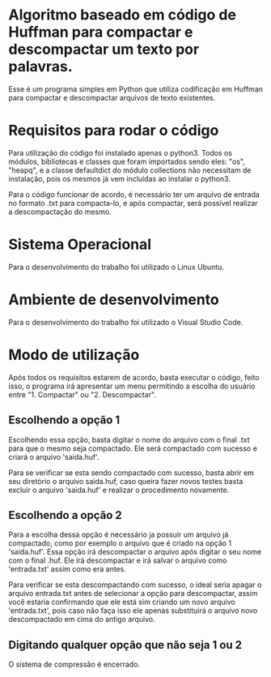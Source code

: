 # Algoritmo baseado em código de Huffman para compactar e descompactar um texto por palavras.

Esse é um programa simples em Python que utiliza codificação em Huffman para compactar e descompactar arquivos de texto existentes.


# Requisitos para rodar o código

Para utilização do código foi instalado apenas o python3. Todos os módulos, bibliotecas e classes que foram importados sendo eles: "os", "heapq", e a classe defaultdict do módulo collections não necessitam de instalação, pois os mesmos já vem incluídas ao instalar o python3.

Para o código funcionar de acordo, é necessário ter um arquivo de entrada no formato .txt para compacta-lo, e após compactar, será possível realizar a descompactação do mesmo.

# Sistema Operacional

Para o desenvolvimento do trabalho foi utilizado o Linux Ubuntu.

# Ambiente de desenvolvimento

Para o desenvolvimento do trabalho foi utilizado o Visual Studio Code.

# Modo de utilização

Após todos os requisitos estarem de acordo, basta executar o código, feito isso, o programa irá apresentar um menu permitindo a escolha do usuário entre "1. Compactar" ou "2. Descompactar".

## Escolhendo a opção 1

Escolhendo essa opção, basta digitar o nome do arquivo com o final .txt para que o mesmo seja compactado. Ele será compactado com sucesso e criará o arquivo 'saida.huf'. 

Para se verificar se esta sendo compactado com sucesso, basta abrir em seu diretório o arquivo saida.huf, caso queira fazer novos testes basta excluir o arquivo 'saida.huf' e realizar o procedimento novamente.

## Escolhendo a opção 2

Para a escolha dessa opção é necessário ja possuir um arquivo já compactado, como por exemplo o arquivo que é criado na opção 1 'saida.huf'. Essa opção irá descompactar o arquivo após digitar o seu nome com o final .huf. Ele irá descompactar e irá salvar o arquivo como 'entrada.txt' assim como era antes.

Para verificar se esta descompactando com sucesso, o ideal seria apagar o arquivo entrada.txt antes de selecionar a opção para descompactar, assim você estaria confirmando que ele está sim criando um novo arquivo 'entrada.txt', pois caso não faça isso ele apenas substituirá o arquivo novo descompactado em cima do antigo arquivo.

## Digitando qualquer opção que não seja 1 ou 2

O sistema de compressão é encerrado.